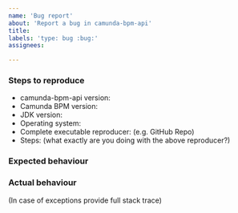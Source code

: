 ```yaml
---
name: 'Bug report'
about: 'Report a bug in camunda-bpm-api'
title:
labels: 'type: bug :bug:'
assignees:

---
```


### Steps to reproduce

* camunda-bpm-api version:
* Camunda BPM version:
* JDK version:
* Operating system:
* Complete executable reproducer: (e.g. GitHub Repo)
* Steps: (what exactly are you doing with the above reproducer?)

### Expected behaviour

### Actual behaviour

(In case of exceptions provide full stack trace)
